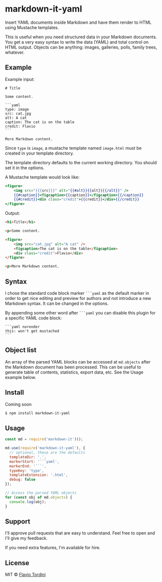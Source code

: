 # markdown-it-yaml

Insert YAML documents inside Markdown and have them render to HTML using Mustache templates.

This is useful when you need structured data in your Markdown documents. You get a very easy syntax to write the data (YAML) and total control on HTML output. Objects can be anything: images, galleries, polls, family trees, whatever.

## Example
Example input:

    # Title

    Some content.

    ```yaml
    type: image
    src: cat.jpg
    alt: A cat
    caption: The cat is on the table
    credit: Flavio
    ```

    More Markdown content.

Since `type` is `image`, a mustache template named `image.html` must be created in your template directory.

The template directory defaults to the current working directory. You should set it in the options.

A Mustache template would look like:

```handlebars
<figure>
    <img src="{{{src}}}" alt="{{#alt}}{{alt}}{{/alt}}" />
    {{#caption}}<figcaption>{{caption}}</figcaption>{{/caption}}
    {{#credit}}<div class="credit">{{credit}}</div>{{/credit}}
</figure>
```

Output:
```html
<h1>Title</h1>

<p>Some content.

<figure>
    <img src="cat.jpg" alt="A cat" />
    <figcaption>The cat is on the table</figcaption>
    <div class="credit">Flavio</div>
</figure>

<p>More Markdown content.
```

## Syntax

I chose the standard code block marker <code>```yaml</code> as the default marker in order to get nice editing and preview for authors and not introduce a new Markdown syntax. It can be changed in the options.

By appending some other word after <code>```yaml</code> you can disable this plugin for a specific YAML code block:

    ```yaml norender
    this: won't get mustached
    ```

## Object list

An array of the parsed YAML blocks can be accessed at `md.objects` after the Markdown document has been processed. This can be useful to generate table of contents, statistics, export data, etc. See the Usage example below.

## Install

Coming soon

```bash
$ npm install markdown-it-yaml
```

## Usage

```js
const md = require('markdown-it')();

md.use(require('markdown-it-yaml'), {
  // optional, these are the defaults
  templateDir: '.',
  markerStart: '```yaml',
  markerEnd: '```',
  typeKey: 'type',
  templateExtension: '.html',
  debug: false
});

// Access the parsed YAML objects
for (const obj of md.objects) {
  console.log(obj);
}
```

## Support

I'll approve pull requests that are easy to understand. Feel free to open and I'll give my feedback.

If you need extra features, I'm available for hire.

## License

MIT © [Flavio Tordini](https://flavio.tordini.org/)
